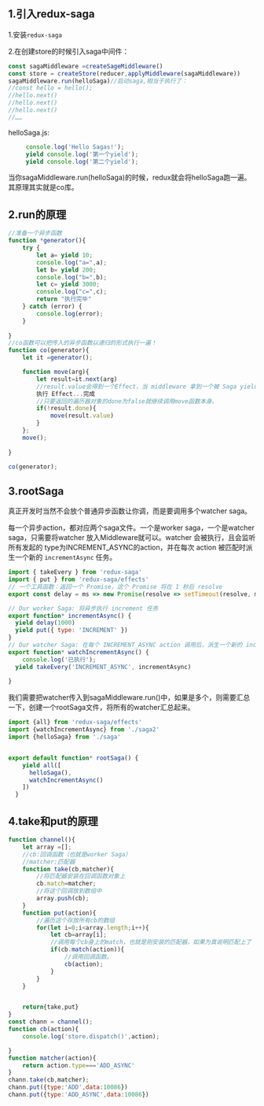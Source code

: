 ## 1.引入redux-saga

1.安装`redux-saga`

2.在创建store的时候引入saga中间件：

```js
const sagaMiddleware =createSageMiddleware()
const store = createStore(reducer,applyMiddleware(sagaMiddleware))
sagaMiddleware.run(helloSaga)//启动saga,相当于执行了：
//const hello = hello();
//hello.next()
//hello.next()
//hello.next()
//……
```

helloSaga.js:

```js
     console.log('Hello Sagas!');
     yield console.log('第一个yield');
     yield console.log('第二个yield');
```

当你sagaMiddleware.run(helloSaga)的时候，redux就会将helloSaga跑一遍。其原理其实就是co库。

## 2.run的原理

```js
//准备一个异步函数
function *generator(){
    try {
        let a= yield 10;
        console.log("a=",a);
        let b= yield 200;
        console.log("b=",b);
        let c= yield 3000;
        console.log("c=",c);
        return "执行完毕"
    } catch (error) {
        console.log(error);       
    }
   
}
//co函数可以把传入的异步函数以递归的形式执行一遍！
function co(generator){
    let it =generator();

    function move(arg){
        let result=it.next(arg)
        //result.value会得到一个Effect，当 middleware 拿到一个被 Saga yield 后的 Effect，它会暂停 Saga，直到 Effect 执行完成，然后 Saga 会再次被恢复。
        执行 Effect...完成
        //只要返回的遍历器对象的done为false就继续调用move函数本身。
        if(!result.done){
            move(result.value)
        }
    };
    move();
    
}

co(generator);
```

## 3.rootSaga

真正开发时当然不会放个普通异步函数让你调，而是要调用多个watcher saga。

每一个异步action，都对应两个saga文件。一个是worker saga，一个是watcher saga，只需要将watcher 放入Middleware就可以。watcher 会被执行，且会监听所有发起的 type为INCREMENT_ASYNC的action，并在每次 action 被匹配时派生一个新的 `incrementAsync` 任务。

```js
import { takeEvery } from 'redux-saga'
import { put } from 'redux-saga/effects'
// 一个工具函数：返回一个 Promise，这个 Promise 将在 1 秒后 resolve
export const delay = ms => new Promise(resolve => setTimeout(resolve, ms))

// Our worker Saga: 将异步执行 increment 任务
export function* incrementAsync() {
  yield delay(1000)
  yield put({ type: 'INCREMENT' })
}
// Our watcher Saga: 在每个 INCREMENT_ASYNC action 调用后，派生一个新的 incrementAsync 任务
export function* watchIncrementAsync() {
    console.log('已执行');
  yield takeEvery('INCREMENT_ASYNC', incrementAsync)
    
}
```



我们需要把watcher传入到sagaMiddleware.run()中，如果是多个，则需要汇总一下，创建一个rootSaga文件，将所有的watcher汇总起来。

```js
import {all} from 'redux-saga/effects'
import {watchIncrementAsync} from './saga2'
import {helloSaga} from './saga'


export default function* rootSaga() {
    yield all([
      helloSaga(),
      watchIncrementAsync()
    ])
  }
```

## 4.take和put的原理

```js
function channel(){
    let array =[];
    //cb:回调函数（也就是worker Saga）
    //matcher:匹配器
    function take(cb,matcher){
        //将匹配器安装在回调函数对象上
        cb.match=matcher;
        //将这个回调放到数组中
        array.push(cb);
    }
    function put(action){
        //遍历这个存放所有cb的数组
        for(let i=0;i<array.length;i++){
            let cb=array[i];
            //调用每个cb身上的match，也就是刚安装的匹配器，如果为真说明匹配上了
            if(cb.match(action)){
                //调用回调函数。
                cb(action);
            }
        }
    }


    return{take,put}
}
const chann = channel();
function cb(action){
    console.log('store.dispatch()',action);

}
function matcher(action){
    return action.type==='ADD_ASYNC'
}
chann.take(cb,matcher);
chann.put({type:'ADD',data:10086})
chann.put({type:'ADD_ASYNC',data:10086})
```







